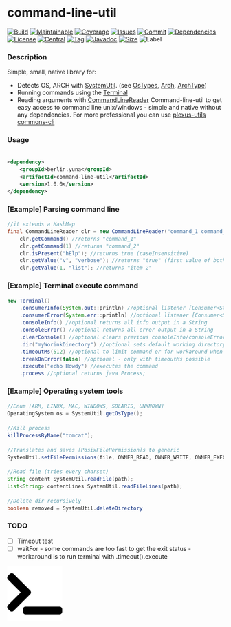 # command-line-util

[![Build][build_shield]][build_link]
[![Maintainable][maintainable_shield]][maintainable_link]
[![Coverage][coverage_shield]][coverage_link]
[![Issues][issues_shield]][issues_link]
[![Commit][commit_shield]][commit_link]
[![Dependencies][dependency_shield]][dependency_link]
[![License][license_shield]][license_link]
[![Central][central_shield]][central_link]
[![Tag][tag_shield]][tag_link]
[![Javadoc][javadoc_shield]][javadoc_link]
[![Size][size_shield]][size_shield]
![Label][label_shield]

### Description
Simple, small, native library for:
* Detects OS, ARCH with [SystemUtil](https://github.com/YunaBraska/command-line-util/blob/main/src/main/java/berlin/yuna/clu/logic/SystemUtil.java). (see [OsTypes](https://github.com/YunaBraska/command-line-util/blob/main/src/main/java/berlin/yuna/clu/model/OsType.java), [Arch](https://github.com/YunaBraska/command-line-util/blob/master/src/main/java/berlin/yuna/clu/model/OsArch.java), [ArchType](https://github.com/YunaBraska/command-line-util/blob/master/src/main/java/berlin/yuna/clu/model/OsType.java))
* Running commands using the [Terminal](https://github.com/YunaBraska/command-line-util/blob/main/src/main/java/berlin/yuna/clu/logic/Terminal.java)
* Reading arguments with [CommandLineReader](https://github.com/YunaBraska/command-line-util/blob/main/src/main/java/berlin/yuna/clu/logic/CommandLineReader.java)
Command-line-util to get easy access to command line unix/windows - simple and native without any dependencies.
For more professional you can use [plexus-utils](https://github.com/sonatype/plexus-utils/tree/main/src/main/java/org/codehaus/plexus/util/cli) [commons-cli](https://commons.apache.org/proper/commons-cli/)

### Usage

```xml

<dependency>
    <groupId>berlin.yuna</groupId>
    <artifactId>command-line-util</artifactId>
    <version>1.0.0</version>
</dependency>
```

### \[Example\] Parsing command line
````java
//it extends a HashMap
final CommandLineReader clr = new CommandLineReader("command_1 command_2 --help -v=\"true\" --verbose=\"true\" -list=\"item 1\" --list=\"item 2\" --list=\"-item 3\"  ");
    clr.getCommand() //returns "command_1"
    clr.getCommand(1) //returns "command_2"
    clr.isPresent("hElp"); //returns true (caseInsensitive)
    clr.getValue("v", "verbose"); //returns "true" (first value of both)
    clr.getValue(1, "list"); //returns "item 2"
````

### \[Example\] Terminal execute command
````java
new Terminal()
    .consumerInfo(System.out::println) //optional listener [Consumer<String>]
    .consumerError(System.err::println) //optional listener [Consumer<String>]
    .consoleInfo() //optional returns all info output in a String
    .consoleError() //optional returns all error output in a String
    .clearConsole() //optional clears previous consoleInfo/consoleError console
    .dir("myWorinkDirectory") //optional sets default working directory
    .timeoutMs(512) //optional to limit command or for workaround when commands are too fast to return exit status
    .breakOnError(false) //optional - only with timeoutMs possible
    .execute("echo Howdy") //executes the command
    .process //optional returns java Process;
````
### \[Example\] Operating system tools
````java
//Enum [ARM, LINUX, MAC, WINDOWS, SOLARIS, UNKNOWN]
OperatingSystem os = SystemUtil.getOsType();

//Kill process
killProcessByName("tomcat");

//Translates and saves [PosixFilePermission]s to generic
SystemUtil.setFilePermissions(file, OWNER_READ, OWNER_WRITE, OWNER_EXECUTE);

//Read file (tries every charset)
String content SystemUtil.readFile(path);
List<String> contentLines SystemUtil.readFileLines(path);

//Delete dir recursively
boolean removed = SystemUtil.deleteDirectory
````

### TODO
* [ ] Timeout test
* [ ] waitFor - some commands are too fast to get the exit status - workaround is to run terminal with .timeout().execute

![command-line-util](src/test/resources/banner.png "command-line-util")

[build_shield]: https://github.com/YunaBraska/command-line-util/workflows/JAVA_CI/badge.svg
[build_link]: https://github.com/YunaBraska/command-line-util/actions?query=workflow%3AJAVA_CI
[maintainable_shield]: https://img.shields.io/codeclimate/maintainability/YunaBraska/command-line-util?style=flat-square
[maintainable_link]: https://codeclimate.com/github/YunaBraska/command-line-util/maintainability
[coverage_shield]: https://img.shields.io/codeclimate/coverage/YunaBraska/command-line-util?style=flat-square
[coverage_link]: https://codeclimate.com/github/YunaBraska/command-line-util/test_coverage
[issues_shield]: https://img.shields.io/github/issues/YunaBraska/command-line-util?style=flat-square
[issues_link]: https://github.com/YunaBraska/command-line-util/commits/main
[commit_shield]: https://img.shields.io/github/last-commit/YunaBraska/command-line-util?style=flat-square
[commit_link]: https://github.com/YunaBraska/command-line-util/issues
[license_shield]: https://img.shields.io/github/license/YunaBraska/command-line-util?style=flat-square
[license_link]: https://github.com/YunaBraska/command-line-util/blob/main/LICENSE
[dependency_shield]: https://img.shields.io/librariesio/github/YunaBraska/command-line-util?style=flat-square
[dependency_link]: https://libraries.io/github/YunaBraska/command-line-util
[central_shield]: https://img.shields.io/maven-central/v/berlin.yuna/command-line-util?style=flat-square
[central_link]:https://search.maven.org/artifact/berlin.yuna/command-line-util
[tag_shield]: https://img.shields.io/github/v/tag/YunaBraska/command-line-util?style=flat-square
[tag_link]: https://github.com/YunaBraska/command-line-util/releases
[javadoc_shield]: https://javadoc.io/badge2/berlin.yuna/command-line-util/javadoc.svg?style=flat-square
[javadoc_link]: https://javadoc.io/doc/berlin.yuna/command-line-util
[size_shield]: https://img.shields.io/github/repo-size/YunaBraska/command-line-util?style=flat-square
[label_shield]: https://img.shields.io/badge/Yuna-QueenInside-blueviolet?style=flat-square
[gitter_shield]: https://img.shields.io/gitter/room/YunaBraska/nats-streaming-server-embedded?style=flat-square
[gitter_link]: https://gitter.im/nats-streaming-server-embedded/Lobby
